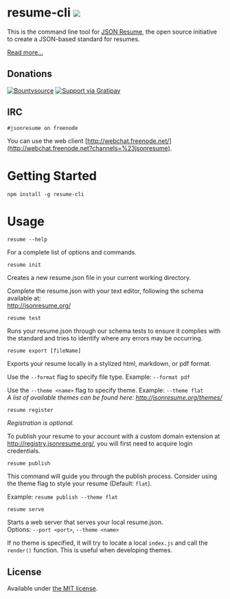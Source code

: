 # resume-cli [![](https://badge.fury.io/js/resume-cli.png)](https://www.npmjs.org/package/resume-cli)

This is the command line tool for [JSON Resume](https://jsonresume.org/), the open source initiative to create a JSON-based standard for resumes.

[Read more...](https://jsonresume.org/schema/)

## Donations

[![Bountysource](https://www.bountysource.com/badge/team?team_id=21303&style=bounties_received)](https://www.bountysource.com/teams/jsonresume/issues?utm_source=JSON%20Resume&utm_medium=shield&utm_campaign=bounties_received)
[![Support via Gratipay](http://img.shields.io/gratipay/jsonresume.svg)](https://gratipay.com/jsonresume/)

## IRC

```
#jsonresume on freenode
```

You can use the web client [http://webchat.freenode.net/](http://webchat.freenode.net?channels=%23jsonresume).

# Getting Started

```
npm install -g resume-cli
```

# Usage

```
resume --help
```

For a complete list of options and commands.

```
resume init
```

Creates a new resume.json file in your current working directory.   

Complete the resume.json with your text editor, following the schema available at:  
http://jsonresume.org/

```
resume test
```

Runs your resume.json through our schema tests to ensure it complies with the standard and tries to identify where any errors may be occurring.

```
resume export [fileName]
```

Exports your resume locally in a stylized html, markdown, or pdf format.

Use the `--format` flag to specify file type. Example: `--format pdf`

Use the `--theme <name>` flag to specify theme. Example: `--theme flat`  
_A list of available themes can be found here: http://jsonresume.org/themes/_

```
resume register
```

_Registration is optional._

To publish your resume to your account with a custom domain extension at http://registry.jsonresume.org/, you will first need to acquire login credentials. 

```
resume publish
```

This command will guide you through the publish process.
Consider using the theme flag to style your resume (Default: `flat`).

Example: `resume publish --theme flat`

```
resume serve
```

Starts a web server that serves your local resume.json.  
Options: `--port <port>`, `--theme <name>`

If no theme is specified, it will try to locate a local `index.js` and call the `render()` function. This is useful when developing themes.

## License

Available under [the MIT license](http://mths.be/mit).
